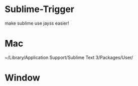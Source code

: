# Sublime-Trigger
make sublime use jayss easier!

# Mac

~/Library/Application Support/Sublime Text 3/Packages/User/

# Window

